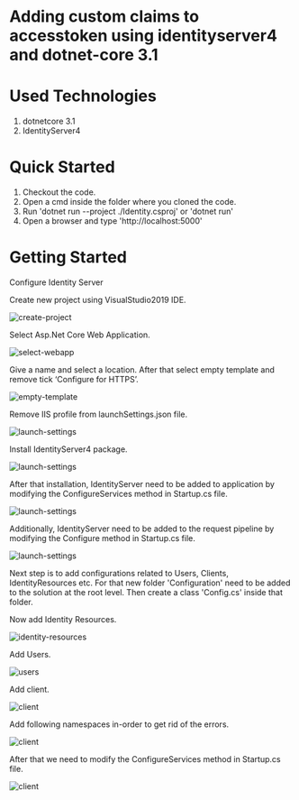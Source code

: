 # Adding custom claims to accesstoken using identityserver4 and dotnet-core 3.1

# Used Technologies

1. dotnetcore 3.1
2. IdentityServer4

# Quick Started

1. Checkout the code.
2. Open a cmd inside the folder where you cloned the code.
3. Run 'dotnet run --project ./Identity.csproj' or 'dotnet run'
4. Open a browser and type 'http://localhost:5000'

# Getting Started

Configure Identity Server

Create new project using VisualStudio2019 IDE.

![create-project](./images/create-project.jpg)

Select Asp.Net Core Web Application.

![select-webapp](./images/select-webapp.jpg)

Give a name and select a location. After that select empty template and remove tick ‘Configure for HTTPS’.

![empty-template](./images/http-empty.jpg)

Remove IIS profile from launchSettings.json file.

![launch-settings](./images/launchsettings.jpg)

Install IdentityServer4 package.

![launch-settings](./images/launchsettings.jpg)

After that installation, IdentityServer need to be added to application by modifying the ConfigureServices method in Startup.cs file.

![launch-settings](./images/configureservice.PNG)

Additionally, IdentityServer need to be added to the request pipeline by modifying the Configure method in Startup.cs file.

![launch-settings](./images/configure.PNG)

Next step is to add configurations related to Users, Clients, IdentityResources etc. For that new folder 'Configuration' need to be added to the solution at the root level. Then create a class 'Config.cs' inside that folder.

Now add Identity Resources.

![identity-resources](./images/identityserver4.PNG)

Add Users.

![users](./images/users.PNG)

Add client.

![client](./images/clients.PNG)

Add following namespaces in-order to get rid of the errors.

![client](./images/using-config.PNG)

After that we need to modify the ConfigureServices method in Startup.cs file.

![client](./images/configureservice-v2.PNG)

